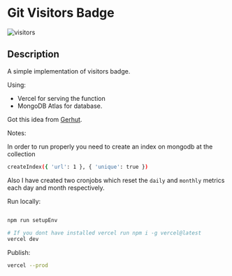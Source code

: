 # Git Visitors Badge 

![visitors](https://git-visitors.gkampitakis.vercel.app/api)

## Description

A simple implementation of visitors badge.

Using: 
- Vercel for serving the function
- MongoDB Atlas for database.

Got this idea from [Gerhut](https://github.com/Gerhut).

Notes: 

In order to run properly you need to create an index on mongodb at the collection

```bash
createIndex({ 'url': 1 }, { 'unique': true })
```

Also I have created two cronjobs which reset the `daily` and `monthly` metrics each day and month respectively.

Run locally: 
```bash

npm run setupEnv

# If you dont have installed vercel run npm i -g vercel@latest
vercel dev

```

Publish: 

```bash 
vercel --prod
```